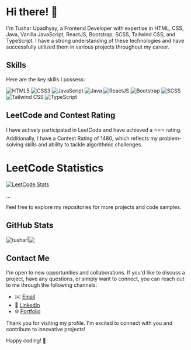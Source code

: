# Hi there! 👋

I'm Tushar Upadhyay, a Frontend Developer with expertise in HTML, CSS, Java, Vanilla JavaScript, ReactJS, Bootstrap, SCSS, Tailwind CSS, and TypeScript. I have a strong understanding of these technologies and have successfully utilized them in various projects throughout my career.

## Skills

Here are the key skills I possess:

![HTML5](https://img.shields.io/badge/HTML5-%23E34F26.svg?&style=flat-square&logo=html5&logoColor=white)
![CSS3](https://img.shields.io/badge/CSS3-%231572B6.svg?&style=flat-square&logo=css3&logoColor=white)
![JavaScript](https://img.shields.io/badge/JavaScript-%23F7DF1E.svg?&style=flat-square&logo=javascript&logoColor=black)
![Java](https://img.shields.io/badge/Java-%23007396.svg?&style=flat-square&logo=java&logoColor=white)
![ReactJS](https://img.shields.io/badge/ReactJS-%2361DAFB.svg?&style=flat-square&logo=react&logoColor=black)
![Bootstrap](https://img.shields.io/badge/Bootstrap-%23563D7C.svg?&style=flat-square&logo=bootstrap&logoColor=white)
![SCSS](https://img.shields.io/badge/SCSS-%23CC6699.svg?&style=flat-square&logo=sass&logoColor=white)
![Tailwind CSS](https://img.shields.io/badge/Tailwind%20CSS-%231a202c.svg?&style=flat-square&logo=tailwind-css&logoColor=38B2AC)
![TypeScript](https://img.shields.io/badge/TypeScript-%23007ACC.svg?&style=flat-square&logo=typescript&logoColor=white)


## LeetCode and Contest Rating

I have actively participated in LeetCode and have achieved a ⭐️⭐️⭐️ rating. Additionally, I have a Contest Rating of 1480, which reflects my problem-solving skills and ability to tackle algorithmic challenges.

# LeetCode Statistics

[![LeetCode Stats](https://leetcode-stats-six.vercel.app/api?username=_tusharupadhyay&theme=dark&hide=contributions)](https://leetcode.com/_tusharupadhyay)


...

Feel free to explore my repositories for more projects and code samples.

## GitHub Stats


<img align="center" src="https://github-readme-stats.vercel.app/api?username=tushar-upadhya&layout=compact&theme=transparent&show_icons=true&count_private=true&include_all_commits=true" alt="tushar" />|<img align="center" src="https://github-readme-stats.vercel.app/api/top-langs/?username=tushar-upadhya&theme=transparent&include_all_commits=true" />


## Contact Me

I'm open to new opportunities and collaborations. If you'd like to discuss a project, have any questions, or simply want to connect, you can reach out to me through the following channels:

- ✉️ [Email](mailto:tusharupadhyay691@gmail.com)
- 💼 [LinkedIn](https://www.linkedin.com/in/tusharupadhya/)
- 🌐 [Portfolio](https://tusharupadhyay.vercel.app)

Thank you for visiting my profile. I'm excited to connect with you and contribute to innovative projects!

Happy coding! 🚀
